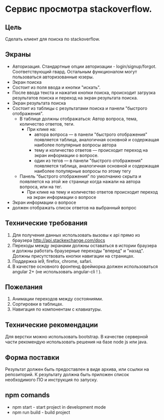 # Сервис просмотра stackoverflow.
## Цель
Сделать клиент для поиска по stackoverflow.

## Экраны
* Авторизация. Стандартные опции авторизации - login/signup/forgot. Соответствующий гвард. Остальным функционалом могут пользоваться авторизованные юзеры.
* Экран поиска
 * Состоит из поля ввода и кнопки "искать".
 * После ввода текста и нажатия кнопки поиска, происходит загрузка результатов поиска и переход на экран результата поиска.
* Экран результата поиска
 * Состоит из таблицы с результатами поиска и панели "быстрого отображения".
   * В таблице должны отображаться: Автор вопроса, тема, количество ответов, теги.
     * При клике на:
       * автора вопроса — в панели "быстрого отображения" появляется таблица, аналогичная основной и содержащая наиболее популярные вопросы автора
       * тему и количество ответов — происходит переход на экран информации о вопросе.
       * один из тегов — в панели "быстрого отображения" появляется таблица, аналогичная основной и содержащая наиболее популярные вопросы по этому тегу
   * Панель “быстрого отображения” по умолчанию скрыта и появляется на этой же странице когда нажали на автора вопроса, или на тег.
     * При клике на тему и количество ответов происходит переход на экран информации о вопросе
* Экран информации о вопросе
 *  должен отображать список ответов на выбранный вопрос

## Технические требования
1. Для получения данных использовать вызовы к api прямо из браузера http://api.stackexchange.com/docs
2. Переходы между экранами должны оставаться в истории браузера и должны работать браузерные переходы "вперед" и "назад". Должны присутствовать кнопки навигации на страницах.
3. Поддержка ie9, firefox, chrome, safari.
4. В качестве основного фронтенд фрейморка должен использоваться angular 2+ (не использовать angular-cli ! ).

## Пожелания
1. Анимации переходов между состояниями.
2. Сортировки в таблицах.
3. Навигация по компонентам с клавиатуры.

## Технические рекомендации
Для верстки можно использовать bootstrap.
В качестве серверной части рекомендую использовать решения на базе node js или java.

## Форма поставки
Результат должен быть предоставлен в виде архива, или ссылки на репозиторий.
К результату должна быть приложен список необходимого ПО и инструкция по запуску.


## npm comands

- npm start - start project in development mode
- npm run build - build project
